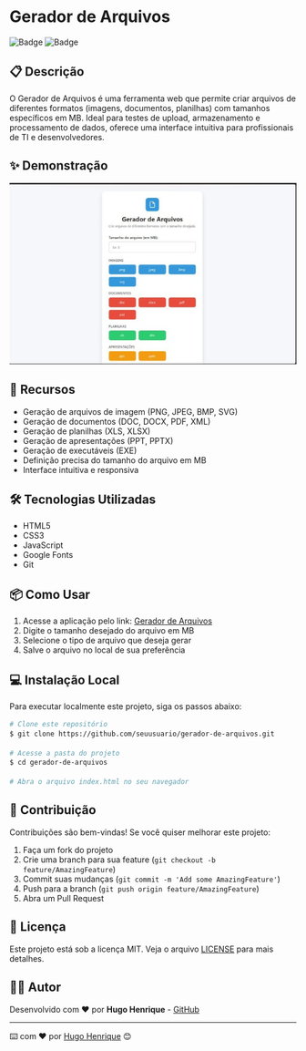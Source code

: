 # Gerador de Arquivos

![Badge](https://img.shields.io/badge/Versão-1.0.0-blue)
![Badge](https://img.shields.io/badge/Licença-MIT-green)

## 📋 Descrição

O Gerador de Arquivos é uma ferramenta web que permite criar arquivos de diferentes formatos (imagens, documentos, planilhas) com tamanhos específicos em MB. Ideal para testes de upload, armazenamento e processamento de dados, oferece uma interface intuitiva para profissionais de TI e desenvolvedores.

## ✨ Demonstração

![Demonstração do Gerador de Arquivos](https://github.com/mrhugohenrique/gerador-arquivo/blob/main/projectGeradorArquivo.jpg)

## 🚀 Recursos

- Geração de arquivos de imagem (PNG, JPEG, BMP, SVG)
- Geração de documentos (DOC, DOCX, PDF, XML)
- Geração de planilhas (XLS, XLSX)
- Geração de apresentações (PPT, PPTX)
- Geração de executáveis (EXE)
- Definição precisa do tamanho do arquivo em MB
- Interface intuitiva e responsiva

## 🛠️ Tecnologias Utilizadas

- HTML5
- CSS3
- JavaScript
- Google Fonts
- Git

## 📦 Como Usar

1. Acesse a aplicação pelo link: [Gerador de Arquivos](https://gerador-arquivo.vercel.app/)
2. Digite o tamanho desejado do arquivo em MB
3. Selecione o tipo de arquivo que deseja gerar
4. Salve o arquivo no local de sua preferência

## 💻 Instalação Local

Para executar localmente este projeto, siga os passos abaixo:

```bash
# Clone este repositório
$ git clone https://github.com/seuusuario/gerador-de-arquivos.git

# Acesse a pasta do projeto
$ cd gerador-de-arquivos

# Abra o arquivo index.html no seu navegador
```

## 🤝 Contribuição

Contribuições são bem-vindas! Se você quiser melhorar este projeto:

1. Faça um fork do projeto
2. Crie uma branch para sua feature (`git checkout -b feature/AmazingFeature`)
3. Commit suas mudanças (`git commit -m 'Add some AmazingFeature'`)
4. Push para a branch (`git push origin feature/AmazingFeature`)
5. Abra um Pull Request

## 📄 Licença

Este projeto está sob a licença MIT. Veja o arquivo [LICENSE](LICENSE) para mais detalhes.

## 👨‍💻 Autor

Desenvolvido com ❤️ por **Hugo Henrique** - [GitHub](https://github.com/mrhugohenrique)

---

⌨️ com ❤️ por [Hugo Henrique](https://github.com/mrhugohenrique) 😊
